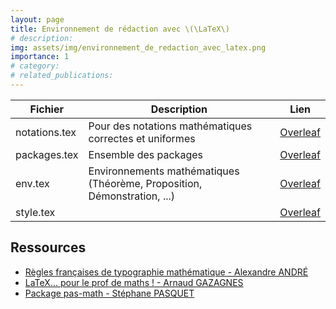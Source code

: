 ```yaml
---
layout: page
title: Environnement de rédaction avec \(\LaTeX\)
# description: 
img: assets/img/environnement_de_redaction_avec_latex.png
importance: 1
# category: 
# related_publications: 
---
```


| Fichier      | Description | Lien     |
|  ---        |    ----     |          ---  |
| notations.tex      | Pour des notations mathématiques correctes et uniformes  | [Overleaf](https://www.overleaf.com/read/krwsfvqqybth)   |
| packages.tex   | Ensemble des packages        | [Overleaf](https://www.overleaf.com/read/txtwcfppyxxj)      |
| env.tex   | Environnements mathématiques (Théorème, Proposition, Démonstration, ...)        | [Overleaf](https://www.overleaf.com/read/ywbvsdfrftjs)      |
| style.tex   |         | [Overleaf](https://www.overleaf.com/read/jpjmrhmdgvvt)     |

## Ressources

- [Règles françaises de typographie mathématique - Alexandre ANDRÉ](http://sgalex.free.fr/typo-maths_fr.pdf)
- [LaTeX... pour le prof de maths ! - Arnaud GAZAGNES](https://math.univ-lyon1.fr/irem/IMG/pdf/LatexPourLeProfDeMaths.pdf)
- [Package pas-math - Stéphane PASQUET](https://www.mathweb.fr/euclide/wp-content/uploads/2018/08/pas-math.pdf)